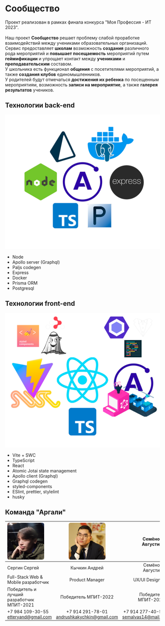 # Сообщество
Проект реализован в рамках финала конкурса "Моя Профессия - ИТ 2023".
<br><br>
Наш проект **Сообщество** решает проблему слабой проработке взаимодействий между учениками образовательных организаций.
<br>
Сервис предоставляет **школам** возможность **создания** различного рода мероприятий и **повышает посещаемость** мероприятий путем **геймификации** и упрощает контакт между **учениками** и **преподавательским** составом.
<br>
У школьника есть функционал **общения** с посетителями мероприятий, а также **создания клубов** единомышленников.
<br>
У родителей будут отмечаться **достижения их ребенка** по посещенным мероприятиям, возможность **записи на мероприятие**, а также **галерея результатов** учеников.

## Технологии back-end
<img src="docs/backend_tech.png">

- Node
- Apollo server (Graphql)
- Paljs codegen
- Express
- Docker
- Prisma ORM
- Postgresql

## Технологии front-end
<img src="docs/frontend_tech.png">

- Vite + SWC
- TypeScript
- React
- Atomic Jotai state management
- Apollo client (Graphql)
- Graphql codegen
- styled-components
- ESlint, prettier, stylelint
- husky


## Команда "Аргали"
| <img src="docs/sergey.jpg" width=120 style="border-radius:5%"> | <img src="docs/andrei.jpg" width=120 style="border-radius:5%"> |                       Семёнова Августина |
| :------------------------------------------------------------- | :------------------------------------------------------------: | ---------------------------------------: |
| Сергин Сергей                                                  |                         Кычкин Андрей                          |                       Семёнова Августина |
| Full-Stack Web & Mobile разработчик                            |                        Product Manager                         |                           UX/UI Designer |
| Победитель и лучший <br> разработчик МПИТ-2021                 |                      Победитель МПИТ-2022                      |                     Победитель МПИТ-2022 |
| +7 984 109-30-55 <br> etteryand@gmail.com                      |        +7 914 291-78-01 <br> andrushkakychkin@gmail.com        | +7 914 277-40-56 <br> semalvas14@mail.ru |